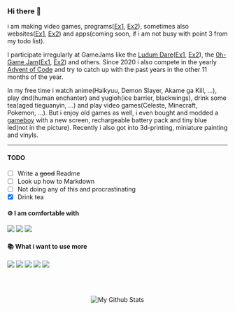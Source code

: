### Hi there 👋

i am making video games, programs([Ex1][level editor], [Ex2][latxt]), sometimes also websites([Ex1][mypage], [Ex2][dnd]) and apps(coming soon, if i am not busy with point 3 from my todo list). 

I participate irregularly at GameJams like the [Ludum Dare][ld]([Ex1][ld g1], [Ex2][ld g2]), the [0h-Game Jam][0h]([Ex1][0h g1], [Ex2][0h g2]) and others.
Since 2020 i also compete in the yearly [Advent of Code][aoc] and try to catch up with the past years in the other 11 months of the year.

In my free time i  watch anime(Haikyuu, Demon Slayer, Akame ga Kill, ...), play dnd(human enchanter) and yugioh(ice barrier, blackwings), drink some tea(aged tieguanyin, ...) and play video games(Celeste, Minecraft, Pokemon, ...). But i enjoy old games as well, i even bought and modded a [gameboy][gameboy] with a new screen, rechargeable battery pack and tiny blue led(not in the picture).  Recently i also got into 3d-printing, miniature painting and vinyls.

---

#### TODO

- [ ] Write a ~~good~~ Readme
- [ ] Look up how to Markdown
- [ ] Not doing any of this and procrastinating
- [x] Drink tea

#### ⚙️ I am comfortable with

<span>
  <img src="https://img.shields.io/badge/Java-ED8B00?style=for-the-badge&logo=java&logoColor=white"/>
  <img src="https://img.shields.io/badge/JavaScript-323330?style=for-the-badge&logo=javascript&logoColor=F7DF1E"/>
  <img src="https://img.shields.io/badge/Svelte-4A4A55?style=for-the-badge&logo=svelte&logoColor=FF3E00"/>
 </span>

#### 📚 What i want to use more

<span>
  <img src="https://img.shields.io/badge/C%2B%2B-00599C?style=for-the-badge&logo=c%2B%2B&logoColor=white"/>
  <img src="https://img.shields.io/badge/blender-%23F5792A.svg?style=for-the-badge&logo=blender&logoColor=white"/>
  <img src="https://img.shields.io/badge/OpenGL-FFFFFF?style=for-the-badge&logo=opengl"/>
  <img src="https://img.shields.io/badge/Android-3DDC84?style=for-the-badge&logo=android&logoColor=white"/>
  <img src="https://img.shields.io/badge/Arduino-00979D?style=for-the-badge&logo=Arduino&logoColor=white"/>
</span>

<br><br>

<p align="center"> 
  <img src="https://github-readme-stats.vercel.app/api?username=PhoenixofForce&hide=contribs&count_private=true&show_icons=true&theme=graywhite&custom_title=My%20Funny%20Numbers" alt="My Github Stats" />
</p>
  
  <!--- LINKS -->
  [aoc]: https://adventofcode.com
  
  [ld]: https://ldjam.com
  [ld g1]: https://github.com/PhoenixofForce/Ludum_Dare_48
  [ld g2]: https://github.com/Nottrex/LudumDare44
  
  [0h]: http://0hgame.eu
  [0h g1]: https://github.com/PhoenixofForce/0HGameJam_21
  [0h g2]: https://github.com/PhoenixofForce/0HGameJam
  
  [level editor]: https://github.com/PhoenixofForce/Level_Editor
  [texture packer]: https://github.com/PhoenixofForce/TexturePacker
  [latxt]: https://github.com/PhoenixofForce/LaTxT
  
  [mypage]: https://phoenixofforce.github.io
  [dnd]: https://phoenixofforce.github.io/DND_Utils/
  
  [gameboy]: https://twitter.com/PhoenixofForce/status/1408771078500069380  
